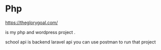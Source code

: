 # Php

https://theglorygoal.com/

is my php and wordpress project .

school api is backend laravel api you can use postman to run that project
